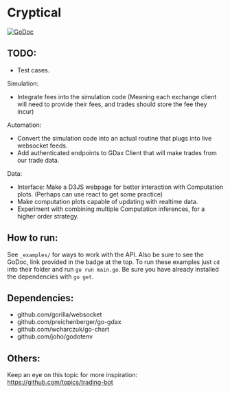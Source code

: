 # Cryptical
[![GoDoc](https://godoc.org/github.com/dfontana/Cryptical?status.svg)](https://godoc.org/github.com/dfontana/Cryptical)

## TODO:
- Test cases.

Simulation:
- Integrate fees into the simulation code (Meaning each exchange client will need to provide their fees, and trades should store the fee they incur)

Automation:
- Convert the simulation code into an actual routine that plugs into live websocket feeds.
- Add authenticated endpoints to GDax Client that will make trades from our trade data.

Data:
- Interface: Make a D3JS webpage for better interaction with Computation plots. (Perhaps can use react to get some practice)
- Make computation plots capable of updating with realtime data.
- Experiment with combining multiple Computation inferences, for a higher order strategy.

## How to run:
See `_examples/` for ways to work with the API. Also be sure to see the GoDoc, link provided in the badge at the top. To run these examples just `cd` into their folder and run `go run main.go`. Be sure you have already installed the dependencies with `go get`.

## Dependencies:
- github.com/gorilla/websocket
- github.com/preichenberger/go-gdax
- github.com/wcharczuk/go-chart
- github.com/joho/godotenv

## Others: 
Keep an eye on this topic for more inspiration: https://github.com/topics/trading-bot